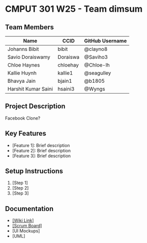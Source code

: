 # CMPUT 301 W25 - Team dimsum

## Team Members

| Name        | CCID   | GitHub Username           | 
| ----------- | ------ | ------------------------- |
| Johanns Bibit | bibit | @clayno8           |
| Savio Doraiswamy | Doraiswa | @Saviho3     |
| Chloe Haynes | chloehay | @Chloe-lh        |
| Kallie Huynh | kallie1 | @seagulley        |
| Bhavya Jain | bjain1 | @b1805              |
| Harshit Kumar Saini | hsaini3 | @Wyngs           |

## Project Description

Facebook Clone?

## Key Features

- [Feature 1]: Brief description
- [Feature 2]: Brief description
- [Feature 3]: Brief description

## Setup Instructions

1. [Step 1]
2. [Step 2]
3. [Step 3]

## Documentation

- [[Wiki Link]](https://github.com/cmput301-w25/project-dimsum/wiki)
- [[Scrum Board]](https://github.com/orgs/cmput301-w25/projects/50)
- [UI Mockups]
- [UML]
